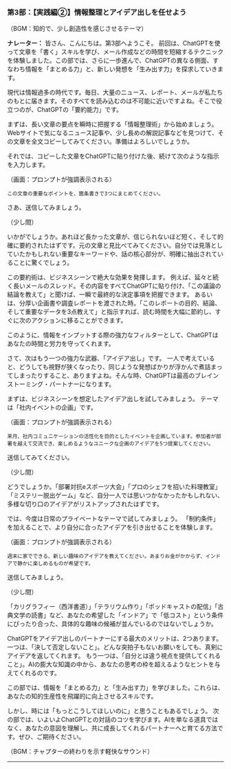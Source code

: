 ### **第3部：【実践編②】情報整理とアイデア出しを任せよう**

（BGM：知的で、少し創造性を感じさせるテーマ）

**ナレーター：**
皆さん、こんにちは。第3部へようこそ。
前回は、ChatGPTを使って文章を「書く」スキルを学び、メール作成などの時間を短縮するテクニックを体験しました。この部では、さらに一歩進んで、ChatGPTの異なる側面、すなわち情報を「まとめる力」と、新しい発想を「生み出す力」を探求していきます。

現代は情報過多の時代です。毎日、大量のニュース、レポート、メールが私たちのもとに届きます。そのすべてを読み込むのは不可能に近いですよね。そこで役立つのが、ChatGPTの「要約能力」です。

まずは、長い文章の要点を瞬時に把握する「情報整理術」から始めましょう。
Webサイトで気になるニュース記事や、少し長めの解説記事などを見つけて、その文章を全文コピーしてみてください。準備はよろしいでしょうか。

それでは、コピーした文章をChatGPTに貼り付けた後、続けて次のような指示を入力します。

（画面：プロンプトが強調表示される）

`この文章の重要なポイントを、箇条書きで3つにまとめてください。`

さあ、送信してみましょう。

（少し間）

いかがでしょうか。あれほど長かった文章が、信じられないほど短く、そして的確に要約されたはずです。元の文章と見比べてみてください。自分では見落としていたかもしれない重要なキーワードや、話の核心部分が、明確に抽出されていることに驚くでしょう。

この要約術は、ビジネスシーンで絶大な効果を発揮します。
例えば、延々と続く長いメールのスレッド。その内容をすべてChatGPTに貼り付け、「この議論の結論を教えて」と聞けば、一瞬で最終的な決定事項を把握できます。
あるいは、分厚い企画書や調査レポートを渡された時。「このレポートの目的、結論、そして重要なデータを3点教えて」と指示すれば、読む時間を大幅に節約し、すぐに次のアクションに移ることができます。

このように、情報をインプットする際の強力なフィルターとして、ChatGPTはあなたの時間と労力を守ってくれます。

さて、次はもう一つの強力な武器、「アイデア出し」です。
一人で考えていると、どうしても視野が狭くなったり、同じような発想ばかりが浮かんで煮詰まってしまったりすること、ありますよね。そんな時、ChatGPTは最高のブレインストーミング・パートナーになります。

まずは、ビジネスシーンを想定したアイデア出しを試してみましょう。
テーマは「社内イベントの企画」です。

（画面：プロンプトが強調表示される）

`来月、社内コミュニケーションの活性化を目的としたイベントを企画しています。参加者が部署を越えて交流でき、楽しめるようなユニークな企画のアイデアを5つ提案してください。`

送信してみてください。

（少し間）

どうでしょうか。「部署対抗eスポーツ大会」「プロのシェフを招いた料理教室」「ミステリー脱出ゲーム」など、自分一人では思いつかなかったかもしれない、多様な切り口のアイデアがリストアップされたはずです。

では、今度は日常のプライベートなテーマで試してみましょう。
「制約条件」を加えることで、より自分に合ったアイデアを引き出せることを体験します。

（画面：プロンプトが強調表示される）

`週末に家でできる、新しい趣味のアイデアを教えてください。あまりお金がかからず、インドアで静かに楽しめるものが希望です。`

送信してみましょう。

（少し間）

「カリグラフィー（西洋書道）」「テラリウム作り」「ポッドキャストの配信」「古典文学の読書」など、あなたの希望した「インドア」で「低コスト」という条件にぴったり合った、具体的な趣味の候補が並んでいるのではないでしょうか。

ChatGPTをアイデア出しのパートナーにする最大のメリットは、2つあります。
一つは、「決して否定しないこと」。どんな突拍子もないお願いをしても、真剣にアイデアを返してくれます。
もう一つは、「自分とは違う視点を提供してくれること」。AIの膨大な知識の中から、あなたの思考の枠を超えるようなヒントを与えてくれるのです。

この部では、情報を「まとめる力」と「生み出す力」を学びました。これらは、あなたの知的生産性を飛躍的に向上させるスキルです。

しかし、時には「もっとこうしてほしいのに」と思うこともあるでしょう。
次の部では、いよいよChatGPTとの対話のコツを学びます。AIを単なる道具ではなく、あなたの意図を理解し、共に成長してくれるパートナーへと育てる方法です。ぜひ、ご期待ください。

（BGM：チャプターの終わりを示す軽快なサウンド）

---


